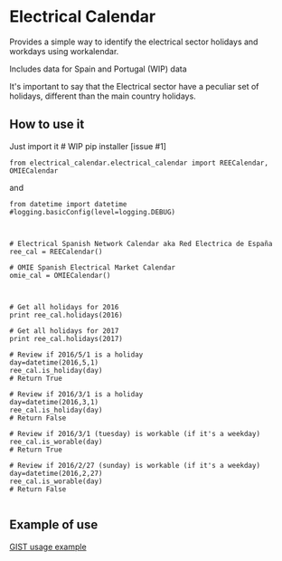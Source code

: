 # Electrical Calendar

Provides a simple way to identify the electrical sector holidays and workdays using workalendar. 

Includes data for Spain and Portugal (WIP) data

It's important to say that the Electrical sector have a peculiar set of holidays, different than the main country holidays.


## How to use it

Just import it    # WIP pip installer [issue #1]
```
from electrical_calendar.electrical_calendar import REECalendar, OMIECalendar
``` 

and 
```
from datetime import datetime
#logging.basicConfig(level=logging.DEBUG)



# Electrical Spanish Network Calendar aka Red Electrica de España
ree_cal = REECalendar()

# OMIE Spanish Electrical Market Calendar
omie_cal = OMIECalendar()



# Get all holidays for 2016
print ree_cal.holidays(2016)

# Get all holidays for 2017
print ree_cal.holidays(2017)

# Review if 2016/5/1 is a holiday
day=datetime(2016,5,1)
ree_cal.is_holiday(day)
# Return True

# Review if 2016/3/1 is a holiday
day=datetime(2016,3,1)
ree_cal.is_holiday(day)
# Return False

# Review if 2016/3/1 (tuesday) is workable (if it's a weekday)
ree_cal.is_worable(day)
# Return True

# Review if 2016/2/27 (sunday) is workable (if it's a weekday)
day=datetime(2016,2,27)
ree_cal.is_worable(day)
# Return False


```

## Example of use

[GIST usage example](https://gist.github.com/XaviTorello/2491c7b4e7a6f82c2118)


